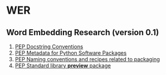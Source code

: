 # WER
## Word Embedding Research (version 0.1)


1. [PEP Docstring Conventions](https://www.python.org/dev/peps/pep-0257/)
2. [PEP Metadata for Python Software Packages](https://www.python.org/dev/peps/pep-0241/)
3. [PEP Naming conventions and recipes related to packaging](https://www.python.org/dev/peps/pep-0423/)
4. [PEP Standard library __preview__ package](https://www.python.org/dev/peps/pep-0408/)
